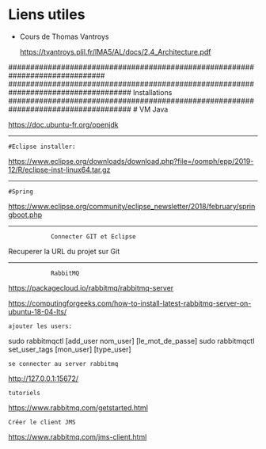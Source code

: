 # Liens utiles

- Cours de Thomas Vantroys

	https://tvantroys.plil.fr/IMA5/AL/docs/2.4_Architecture.pdf
	
##############################################################################
####################################################################################
								Installations
####################################################################################
	# VM Java

https://doc.ubuntu-fr.org/openjdk

------------------------------------------------------------------------------------
	#Eclipse installer:

https://www.eclipse.org/downloads/download.php?file=/oomph/epp/2019-12/R/eclipse-inst-linux64.tar.gz

------------------------------------------------------------------------------------
	#Spring

https://www.eclipse.org/community/eclipse_newsletter/2018/february/springboot.php


------------------------------------------------------------------------------------
				Connecter GIT et Eclipse

Recuperer la URL du projet sur Git




------------------------------------------------------------------------------------
				RabbitMQ

https://packagecloud.io/rabbitmq/rabbitmq-server

https://computingforgeeks.com/how-to-install-latest-rabbitmq-server-on-ubuntu-18-04-lts/


	ajouter les users:

sudo rabbitmqctl [add_user nom_user] [le_mot_de_passe]
sudo rabbitmqctl set_user_tags  [mon_user] [type_user]

	se connecter au server rabbitmq
http://127.0.0.1:15672/

	tutoriels
https://www.rabbitmq.com/getstarted.html

	Créer le client JMS
https://www.rabbitmq.com/jms-client.html
 
